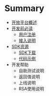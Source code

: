 # Summary

* [开放平台概述](README.md)
* [开发前必读](chapter1.md)
   * [用户注册](yonghuzhuce.md)
   * [接入说明](jierushuoming.md)
* [SDK资源](sdkziyuan_md.md)
   * [SDK下载](sdkxiazai.md)
   * [代码示例](dai_ma_shi_li.md)
* 开发帮助
   * 自助测试说明
   * 返回值说明
   * 上线说明
   * RSA使用说明 
